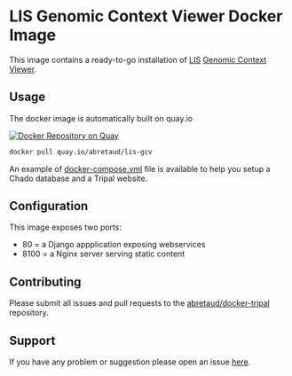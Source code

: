 # LIS Genomic Context Viewer Docker Image

This image contains a ready-to-go installation of [LIS](https://github.com/legumeinfo/) [Genomic Context Viewer](https://github.com/legumeinfo/lis_context_viewer).

## Usage

The docker image is automatically built on quay.io

[![Docker Repository on Quay](https://quay.io/repository/abretaud/lis-gcv/status "Docker Repository on Quay")](https://quay.io/repository/abretaud/lis-gcv)

```bash
docker pull quay.io/abretaud/lis-gcv
```

An example of [docker-compose.yml](./docker-compose.yml) file is available to help you setup a Chado database and a Tripal website.

## Configuration

This image exposes two ports:

- 80 = a Django appplication exposing webservices
- 8100 = a Nginx server serving static content

## Contributing

Please submit all issues and pull requests to the [abretaud/docker-tripal](http://github.com/abretaud/docker-lis-gcv) repository.

## Support

If you have any problem or suggestion please open an issue [here](https://github.com/abretaud/docker-lis-gcv/issues).
